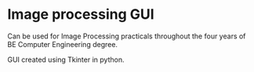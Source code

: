# Image processing GUI

Can be used for Image Processing practicals throughout the four years of BE Computer Engineering degree.

GUI created using Tkinter in python.

